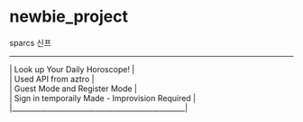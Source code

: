 # newbie_project
sparcs 신프
_________________________________________________    
| Look up Your Daily Horoscope!                  |   
| Used API from aztro                            |   
| Guest Mode and Register Mode                   |   
| Sign in temporaily Made - Improvision Required |   
|________________________________________________|   
